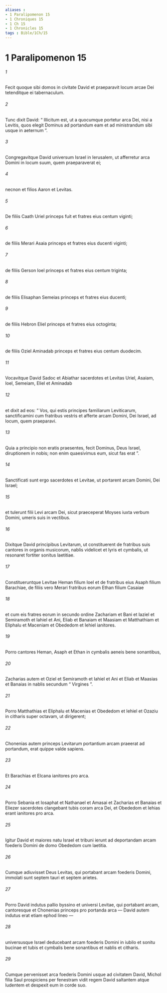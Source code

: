 ```yaml
---
aliases : 
- 1 Paralipomenon 15
- 1 Chroniques 15
- 1 Ch 15
- 1 Chronicles 15
tags : Bible/1Ch/15
---
```


# 1 Paralipomenon 15

###### 1
Fecit quoque sibi domos in civitate David et praeparavit locum arcae Dei tetenditque ei tabernaculum. 
###### 2
Tunc dixit David: “ Illicitum est, ut a quocumque portetur arca Dei, nisi a Levitis, quos elegit Dominus ad portandum eam et ad ministrandum sibi usque in aeternum ”. 
###### 3
Congregavitque David universum Israel in Ierusalem, ut afferretur arca Domini in locum suum, quem praeparaverat ei; 
###### 4
necnon et filios Aaron et Levitas. 
###### 5
De filiis Caath Uriel princeps fuit et fratres eius centum viginti; 
###### 6
de filiis Merari Asaia princeps et fratres eius ducenti viginti; 
###### 7
de filiis Gerson Ioel princeps et fratres eius centum triginta; 
###### 8
de filiis Elisaphan Semeias princeps et fratres eius ducenti; 
###### 9
de filiis Hebron Eliel princeps et fratres eius octoginta; 
###### 10
de filiis Oziel Aminadab princeps et fratres eius centum duodecim.
###### 11
Vocavitque David Sadoc et Abiathar sacerdotes et Levitas Uriel, Asaiam, Ioel, Semeiam, Eliel et Aminadab 
###### 12
et dixit ad eos: “ Vos, qui estis principes familiarum Leviticarum, sanctificamini cum fratribus vestris et afferte arcam Domini, Dei Israel, ad locum, quem praeparavi. 
###### 13
Quia a principio non eratis praesentes, fecit Dominus, Deus Israel, diruptionem in nobis; non enim quaesivimus eum, sicut fas erat ”. 
###### 14
Sanctificati sunt ergo sacerdotes et Levitae, ut portarent arcam Domini, Dei Israel; 
###### 15
et tulerunt filii Levi arcam Dei, sicut praeceperat Moyses iuxta verbum Domini, umeris suis in vectibus.
###### 16
Dixitque David principibus Levitarum, ut constituerent de fratribus suis cantores in organis musicorum, nablis videlicet et lyris et cymbalis, ut resonaret fortiter sonitus laetitiae. 
###### 17
Constitueruntque Levitae Heman filium Ioel et de fratribus eius Asaph filium Barachiae, de filiis vero Merari fratribus eorum Ethan filium Casaiae 
###### 18
et cum eis fratres eorum in secundo ordine Zachariam et Bani et Iaziel et Semiramoth et Iahiel et Ani, Eliab et Banaiam et Maasiam et Matthathiam et Eliphalu et Maceniam et Obededom et Iehiel ianitores. 
###### 19
Porro cantores Heman, Asaph et Ethan in cymbalis aeneis bene sonantibus, 
###### 20
Zacharias autem et Oziel et Semiramoth et Iahiel et Ani et Eliab et Maasias et Banaias in nablis secundum “ Virgines ”. 
###### 21
Porro Matthathias et Eliphalu et Macenias et Obededom et Iehiel et Ozaziu in citharis super octavam, ut dirigerent; 
###### 22
Chonenias autem princeps Levitarum portantium arcam praeerat ad portandum, erat quippe valde sapiens. 
###### 23
Et Barachias et Elcana ianitores pro arca. 
###### 24
Porro Sebania et Iosaphat et Nathanael et Amasai et Zacharias et Banaias et Eliezer sacerdotes clangebant tubis coram arca Dei, et Obededom et Iehias erant ianitores pro arca.
###### 25
Igitur David et maiores natu Israel et tribuni ierunt ad deportandam arcam foederis Domini de domo Obededom cum laetitia. 
###### 26
Cumque adiuvisset Deus Levitas, qui portabant arcam foederis Domini, immolati sunt septem tauri et septem arietes. 
###### 27
Porro David indutus pallio byssino et universi Levitae, qui portabant arcam, cantoresque et Chonenias princeps pro portanda arca — David autem indutus erat etiam ephod lineo — 
###### 28
universusque Israel deducebant arcam foederis Domini in iubilo et sonitu bucinae et tubis et cymbalis bene sonantibus et nablis et citharis. 
###### 29
Cumque pervenisset arca foederis Domini usque ad civitatem David, Michol filia Saul prospiciens per fenestram vidit regem David saltantem atque ludentem et despexit eum in corde suo.
